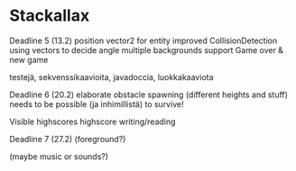 # Stackallax

Deadline 5 (13.2)
position vector2 for entity
improved CollisionDetection using vectors to decide angle
multiple backgrounds support
Game over & new game

testejä, sekvenssikaavioita, javadoccia, luokkakaaviota

Deadline 6 (20.2)
elaborate obstacle spawning (different heights and stuff)
needs to be possible (ja inhimillistä) to survive!

Visible highscores
highscore writing/reading

Deadline 7 (27.2)
(foreground?)

(maybe music or sounds?)